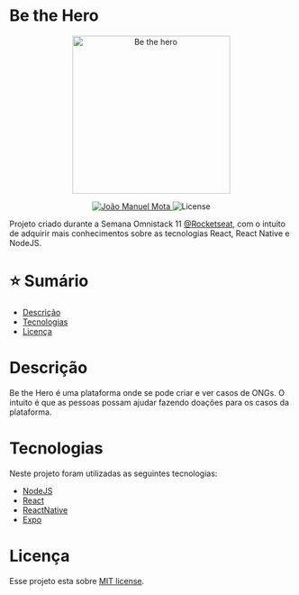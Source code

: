 # Be the Hero

<p  align="center">
    <img  src="./.github/logo.png"  alt="Be the hero"  width="280"/>
</p>

<p  align="center">
    <a  href="https://www.linkedin.com/in/jo%C3%A3o-mota-a16297145//">
        <img  alt="João Manuel Mota" https://img.shields.io/badge/LinkedIn-Jo%C3%A3o%20Mota-red />
    </a>    
    <img  alt="License"  src="https://img.shields.io/badge/license-MIT-e02041">
</p>

Projeto criado durante a Semana Omnistack 11 [@Rocketseat](https://github.com/Rocketseat), com o intuito de adquirir mais conhecimentos sobre as tecnologias React, React Native e NodeJS.


# :star: Sumário

* [Descrição](#descrição)
* [Tecnologias](#tecnologias)
* [Licença](#licença)

# Descrição
Be the Hero é uma plataforma onde se pode criar e ver casos de ONGs. O intuito é que as pessoas possam ajudar fazendo doações para os casos da plataforma.


# Tecnologias
Neste projeto foram utilizadas as seguintes tecnologias:
* [NodeJS](https://nodejs.org/en/)
* [React](https://pt-br.reactjs.org/)
* [ReactNative](https://reactnative.dev/)
* [Expo](https://expo.io/)


# Licença

Esse projeto esta sobre [MIT license](./LICENSE).
